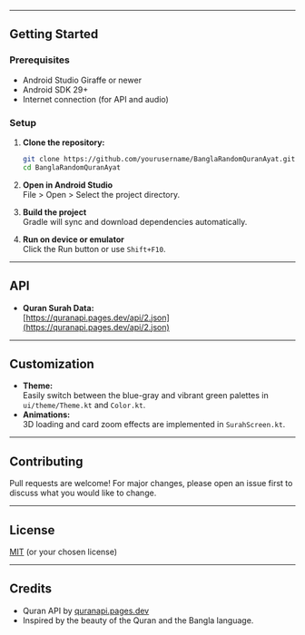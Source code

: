 
---

## Getting Started

### Prerequisites

- Android Studio Giraffe or newer
- Android SDK 29+
- Internet connection (for API and audio)

### Setup

1. **Clone the repository:**
   ```sh
   git clone https://github.com/yourusername/BanglaRandomQuranAyat.git
   cd BanglaRandomQuranAyat
   ```

2. **Open in Android Studio**  
   File > Open > Select the project directory.

3. **Build the project**  
   Gradle will sync and download dependencies automatically.

4. **Run on device or emulator**  
   Click the Run button or use `Shift+F10`.

---

## API

- **Quran Surah Data:**  
  [https://quranapi.pages.dev/api/2.json](https://quranapi.pages.dev/api/2.json)

---

## Customization

- **Theme:**  
  Easily switch between the blue-gray and vibrant green palettes in `ui/theme/Theme.kt` and `Color.kt`.
- **Animations:**  
  3D loading and card zoom effects are implemented in `SurahScreen.kt`.

---

## Contributing

Pull requests are welcome! For major changes, please open an issue first to discuss what you would like to change.

---

## License

[MIT](LICENSE) (or your chosen license)

---

## Credits

- Quran API by [quranapi.pages.dev](https://quranapi.pages.dev/)
- Inspired by the beauty of the Quran and the Bangla language.
